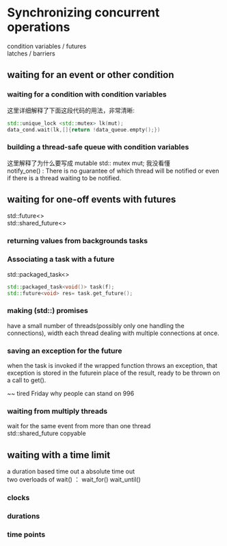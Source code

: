 # Synchronizing concurrent operations
condition variables / futures  
latches / barriers  
## waiting for an event or other condition
### waiting for a condition with condition variables
这里详细解释了下面这段代码的用法，非常清晰:

```c++
std::unique_lock <std::mutex> lk(mut);
data_cond.wait(lk,[]{return !data_queue.empty();})
```
### building a thread-safe queue with condition variables
这里解释了为什么要写成 mutable std:: mutex mut; 我没看懂  
notify_one() : There is no guarantee of which thread will be notified or even if there is a thread waiting to be notified.  

## waiting for one-off events with futures
std::future<>  
std::shared_future<>

### returning values from backgrounds tasks

### Associating a task with a future
std::packaged_task<>

```c++
std::packaged_task<void()> task(f);
std::future<void> res= task.get_future();
```
### making (std::) promises
have a small number of threads(possibly only one handling the connections), width each thread dealing with multiple connections at once.  

### saving an exception for  the future
when the task is invoked if the wrapped function throws an exception, that exception is stored in the futurein place of the result, ready to be thrown on a call to get().  

~~ tired Friday why people can stand on 996

### waiting from multiply threads
wait for the same event from more than one thread  
std::shared_future  copyable

## waiting with a time  limit
a duration based time out 
a  absolute time out  
two overloads of wait() ： wait_for() wait_until()  

### clocks
### durations
### time points







